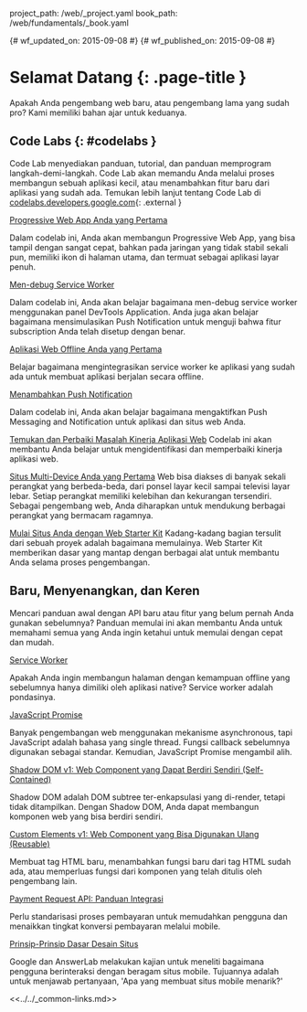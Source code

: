 project_path: /web/_project.yaml
book_path: /web/fundamentals/_book.yaml

{# wf_updated_on: 2015-09-08 #}
{# wf_published_on: 2015-09-08 #}

# Selamat Datang {: .page-title }

Apakah Anda pengembang web baru, atau pengembang lama yang sudah pro? 
Kami memiliki bahan ajar untuk keduanya.


## Code Labs {: #codelabs }

Code Lab menyediakan panduan, tutorial, dan panduan memprogram 
langkah-demi-langkah. Code Lab akan memandu Anda melalui proses membangun 
sebuah aplikasi kecil, atau menambahkan fitur baru dari aplikasi yang 
sudah ada. Temukan lebih lanjut tentang Code Lab di 
[codelabs.developers.google.com](https://codelabs.developers.google.com/?cat=Web){: .external }

<div class="attempt-left">
  <a href="codelabs/your-first-pwapp/">
    Progressive Web App Anda yang Pertama
  </a>
  <p>
    Dalam codelab ini, Anda akan membangun Progressive Web App, yang bisa 
    tampil dengan sangat cepat, bahkan pada jaringan yang tidak stabil sekali pun, 
    memiliki ikon di halaman utama, dan termuat sebagai aplikasi layar penuh.
  </p>
</div>
<div class="attempt-right">
  <a href="codelabs/debugging-service-workers/">
    Men-debug Service Worker
  </a>
  <p>
    Dalam codelab ini, Anda akan belajar bagaimana men-debug service worker 
    menggunakan panel DevTools Application. Anda juga akan belajar bagaimana 
    mensimulasikan Push Notification untuk menguji bahwa fitur subscription 
    Anda telah disetup dengan benar.
  </p>
</div>

<div style="clear:both"></div>

<div class="attempt-left">
  <a href="codelabs/offline/">
    Aplikasi Web Offline Anda yang Pertama
  </a>
  <p>
    Belajar bagaimana mengintegrasikan service worker ke aplikasi yang sudah ada untuk
    membuat aplikasi berjalan secara offline.
  </p>
</div>
<div class="attempt-right">
  <a href="codelabs/debugging-service-workers/">
    Menambahkan Push Notification
  </a>
  <p>
    Dalam codelab ini, Anda akan belajar bagaimana mengaktifkan Push Messaging and 
    Notification untuk aplikasi dan situs web Anda.
  </p>
</div>

<div style="clear:both"></div>

[Temukan dan Perbaiki Masalah Kinerja Aplikasi Web](codelabs/web-perf/)
Codelab ini akan membantu Anda belajar untuk mengidentifikasi dan memperbaiki kinerja aplikasi web.

[Situs Multi-Device Anda yang Pertama](your-first-multi-screen-site/)
Web bisa diakses di banyak sekali perangkat yang berbeda-beda, dari ponsel layar 
kecil sampai televisi layar lebar. Setiap perangkat memiliki kelebihan dan 
kekurangan tersendiri. Sebagai pengembang web, Anda diharapkan untuk mendukung 
berbagai perangkat yang bermacam ragamnya.

[Mulai Situs Anda dengan Web Starter Kit](web-starter-kit/)
Kadang-kadang bagian tersulit dari sebuah proyek adalah bagaimana memulainya. 
Web Starter Kit memberikan dasar yang mantap dengan berbagai alat untuk membantu
Anda selama proses pengembangan.


## Baru, Menyenangkan, dan Keren

Mencari panduan awal dengan API baru atau fitur yang belum pernah 
Anda gunakan sebelumnya? Panduan memulai ini akan membantu Anda untuk memahami
semua yang Anda ingin ketahui untuk memulai dengan cepat dan mudah.

<div class="attempt-left">
  <a href="primers/service-workers">
    Service Worker
  </a>
  <p>
    Apakah Anda ingin membangun halaman dengan kemampuan offline yang sebelumnya
    hanya dimiliki oleh aplikasi native? Service worker adalah pondasinya.
  </p>
</div>
<div class="attempt-right">
  <a href="primers/promises">
    JavaScript Promise
  </a>
  <p>
    Banyak pengembangan web menggunakan mekanisme asynchronous, tapi 
    JavaScript adalah bahasa yang single thread. Fungsi callback sebelumnya
    digunakan sebagai standar. Kemudian, JavaScript Promise mengambil alih.
  </p>
</div>

<div style="clear:both"></div>

<div class="attempt-left">
  <a href="primers/shadowdom">
    Shadow DOM v1: Web Component yang Dapat Berdiri Sendiri (Self-Contained)
  </a>
  <p>
    Shadow DOM adalah DOM subtree ter-enkapsulasi yang di-render, tetapi tidak 
    ditampilkan. Dengan Shadow DOM, Anda dapat membangun komponen web yang 
    bisa berdiri sendiri.
  </p>
</div>
<div class="attempt-right">
  <a href="primers/customelements">
    Custom Elements v1: Web Component yang Bisa Digunakan Ulang (Reusable) 
  </a>
  <p>
    Membuat tag HTML baru, menambahkan fungsi baru dari tag HTML sudah ada, 
    atau memperluas fungsi dari komponen yang telah ditulis oleh pengembang lain.
  </p>
</div>

<div style="clear:both"></div>

<div class="attempt-left">
  <a href="primers/payment-request/">
    Payment Request API: Panduan Integrasi
  </a>
  <p>
    Perlu standarisasi proses pembayaran untuk memudahkan pengguna dan 
    menaikkan tingkat konversi pembayaran melalui mobile.
  </p>
</div>
<div class="attempt-right">
  <a href="principles/">
    Prinsip-Prinsip Dasar Desain Situs
  </a>
  <p>
    Google dan AnswerLab melakukan kajian untuk meneliti bagaimana pengguna
    berinteraksi dengan beragam situs mobile. Tujuannya adalah untuk menjawab 
    pertanyaan, 'Apa yang membuat situs mobile menarik?'
  </p>
</div>

<div style="clear:both"></div>

<<../../_common-links.md>>
